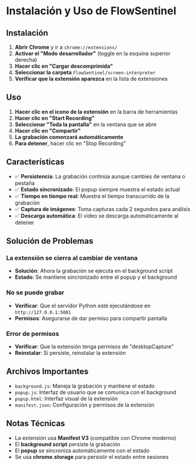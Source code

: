 # Instalación y Uso de FlowSentinel

## Instalación

1. **Abrir Chrome** y ir a `chrome://extensions/`
2. **Activar el "Modo desarrollador"** (toggle en la esquina superior derecha)
3. **Hacer clic en "Cargar descomprimida"**
4. **Seleccionar la carpeta** `FlowSentinel/screen-interpreter`
5. **Verificar que la extensión aparezca** en la lista de extensiones

## Uso

1. **Hacer clic en el icono de la extensión** en la barra de herramientas
2. **Hacer clic en "Start Recording"**
3. **Seleccionar "Toda la pantalla"** en la ventana que se abre
4. **Hacer clic en "Compartir"**
5. **La grabación comenzará automáticamente**
6. **Para detener**, hacer clic en "Stop Recording"

## Características

- ✅ **Persistencia**: La grabación continúa aunque cambies de ventana o pestaña
- ✅ **Estado sincronizado**: El popup siempre muestra el estado actual
- ✅ **Tiempo en tiempo real**: Muestra el tiempo transcurrido de la grabación
- ✅ **Captura de imágenes**: Toma capturas cada 2 segundos para análisis
- ✅ **Descarga automática**: El video se descarga automáticamente al detener

## Solución de Problemas

### La extensión se cierra al cambiar de ventana
- **Solución**: Ahora la grabación se ejecuta en el background script
- **Estado**: Se mantiene sincronizado entre el popup y el background

### No se puede grabar
- **Verificar**: Que el servidor Python esté ejecutándose en `http://127.0.0.1:5001`
- **Permisos**: Asegurarse de dar permiso para compartir pantalla

### Error de permisos
- **Verificar**: Que la extensión tenga permisos de "desktopCapture"
- **Reinstalar**: Si persiste, reinstalar la extensión

## Archivos Importantes

- `background.js`: Maneja la grabación y mantiene el estado
- `popup.js`: Interfaz de usuario que se comunica con el background
- `popup.html`: Interfaz visual de la extensión
- `manifest.json`: Configuración y permisos de la extensión

## Notas Técnicas

- La extensión usa **Manifest V3** (compatible con Chrome moderno)
- El **background script** persiste la grabación
- El **popup** se sincroniza automáticamente con el estado
- Se usa **chrome.storage** para persistir el estado entre sesiones
